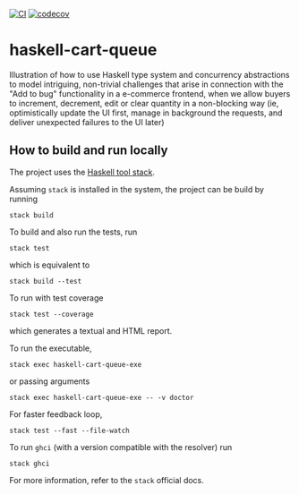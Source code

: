 [![CI](https://github.com/alessandrocandolini/haskell-cart-queue/actions/workflows/ci.yml/badge.svg)](https://github.com/alessandrocandolini/haskell-cart-queue/actions/workflows/ci.yml) [![codecov](https://codecov.io/gh/alessandrocandolini/haskell-cart-queue/graph/badge.svg?token=DMz0c9rmYq)](https://codecov.io/gh/alessandrocandolini/haskell-cart-queue)


# haskell-cart-queue

Illustration of how to use Haskell type system and concurrency abstractions to model intriguing, non-trivial challenges that arise in connection with the "Add to bug" functionality in a e-commerce frontend, when we allow buyers to increment, decrement, edit or clear quantity in a non-blocking way (ie, optimistically update the UI first, manage in background the requests, and deliver unexpected failures to the UI later) 

## How to build and run locally

The project uses the [Haskell tool stack](https://docs.haskellstack.org/en/stable/README/).

Assuming `stack` is installed in the system, the project can be build by running
```
stack build
```
To build and also run the tests, run
```
stack test
```
which is equivalent to
```
stack build --test
```
To run with test coverage
```
stack test --coverage
```
which generates a textual and HTML report.

To run the executable,
```
stack exec haskell-cart-queue-exe
```
or passing arguments
```
stack exec haskell-cart-queue-exe -- -v doctor
```

For faster feedback loop,
```
stack test --fast --file-watch
```
To run `ghci` (with a version compatible with the resolver) run
```
stack ghci
```
For more information, refer to the `stack` official docs.
